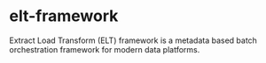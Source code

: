 # elt-framework
Extract Load Transform (ELT) framework is a metadata based batch orchestration framework for modern data platforms.
